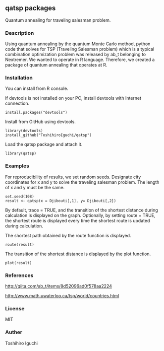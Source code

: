 ## qatsp packages
Quantum annealing for traveling salesman problem.

### Description
Using quantum annealing by the quantum Monte Carlo method, python code that solves for TSP (Traveling Salesman problem) which is a typical combination optimization problem was released by ab_t belonging to Nextremer.
We wanted to operate in R language.
Therefore, we created a package of quantum annealing that operates at R.

### Installation
You can install from R console.

If devtools is not installed on your PC, install devtools with Internet connection.

    install.packages("devtools")

Install from GitHub using devtools.
    
    library(devtools)
    install_github("ToshihiroIguchi/qatsp")

Load the qatsp package and attach it.

    library(qatsp)

### Examples
For reproducibility of results, we set random seeds.
Designate city coordinates for x and y to solve the traveling salesman problem.
The length of x and y must be the same.

    set.seed(108)
    result <- qatsp(x = Djibouti[,1], y= Djibouti[,2])

By default, trace = TRUE, and the transition of the shortest distance during calculation is displayed on the graph.
Optionally, by setting route = TRUE, the shortest route is displayed every time the shortest route is updated during calculation.

The shortest path obtained by the route function is displayed.

    route(result)

The transition of the shortest distance is displayed by the plot function.

    plot(result)


### References
http://qiita.com/ab_t/items/8d52096ad0f578aa2224

http://www.math.uwaterloo.ca/tsp/world/countries.html

### License 
MIT

### Auther
Toshihiro Iguchi

